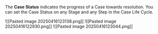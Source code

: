 The **Case Status** indicates the progress of a Case towards resolution.
	You can set the Case Status on any Stage and any Step in the Case Life Cycle.
	
![[Pasted image 20250416123138.png]]
![[Pasted image 20250416122930.png]]
![[Pasted image 20250416123044.png]]